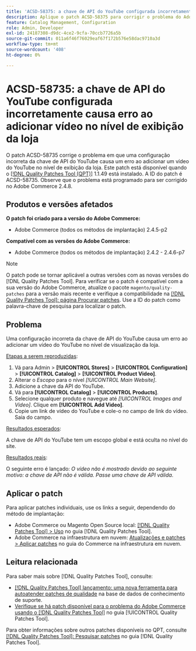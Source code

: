```yaml
---
title: 'ACSD-58375: a chave de API do YouTube configurada incorretamente causa erro ao adicionar vídeo no nível de exibição da loja'
description: Aplique o patch ACSD-58375 para corrigir o problema do Adobe Commerce em que uma configuração incorreta da chave de API do YouTube causa um erro ao adicionar um vídeo do YouTube no nível de exibição da loja.
feature: Catalog Management, Configuration
role: Admin, Developer
exl-id: 24187308-d9dc-4ce2-9cfa-70ccb7726a5b
source-git-commit: 011a6f46f76029eaf67f172b576e58dac9710a3d
workflow-type: tm+mt
source-wordcount: '408'
ht-degree: 0%

---
```


# ACSD-58735: a chave de API do YouTube configurada incorretamente causa erro ao adicionar vídeo no nível de exibição da loja

O patch ACSD-58735 corrige o problema em que uma configuração incorreta da chave de API do YouTube causa um erro ao adicionar um vídeo do YouTube no nível de exibição da loja. Este patch está disponível quando o [[!DNL Quality Patches Tool (QPT)]](https://experienceleague.adobe.com/en/docs/commerce-operations/tools/quality-patches-tool/quality-patches-tool-to-self-serve-quality-patches) 1.1.49 está instalado. A ID do patch é ACSD-58735. Observe que o problema está programado para ser corrigido no Adobe Commerce 2.4.8.

## Produtos e versões afetados

**O patch foi criado para a versão do Adobe Commerce:**

* Adobe Commerce (todos os métodos de implantação) 2.4.5-p2

**Compatível com as versões do Adobe Commerce:**

* Adobe Commerce (todos os métodos de implantação) 2.4.2 - 2.4.6-p7

>[!NOTE]
>
>O patch pode se tornar aplicável a outras versões com as novas versões do [!DNL Quality Patches Tool]. Para verificar se o patch é compatível com a sua versão do Adobe Commerce, atualize o pacote `magento/quality-patches` para a versão mais recente e verifique a compatibilidade na [[!DNL Quality Patches Tool]: página Procurar patches](https://experienceleague.adobe.com/tools/commerce-quality-patches/index.html). Use a ID do patch como palavra-chave de pesquisa para localizar o patch.

## Problema

Uma configuração incorreta da chave de API do YouTube causa um erro ao adicionar um vídeo do YouTube no nível de visualização da loja.

<u>Etapas a serem reproduzidas</u>:

1. Vá para Admin > **[!UICONTROL Stores]** > **[!UICONTROL Configuration]** > **[!UICONTROL Catalog]** > **[!UICONTROL Product Video]**.
1. Alterar o *Escopo* para o nível *[!UICONTROL Main Website]*.
1. Adicione a chave da API do YouTube.
1. Vá para **[!UICONTROL Catalog]** > **[!UICONTROL Products]**.
1. Selecione qualquer produto e navegue até *[!UICONTROL Images and Video]*. Clique em **[!UICONTROL Add Video]**.
1. Copie um link de vídeo do YouTube e cole-o no campo de link do vídeo. Saia do campo.

<u>Resultados esperados</u>:

A chave de API do YouTube tem um escopo global e está oculta no nível do site.

<u>Resultados reais</u>:

O seguinte erro é lançado: *O vídeo não é mostrado devido ao seguinte motivo: a chave de API não é válida. Passe uma chave de API válida*.

## Aplicar o patch

Para aplicar patches individuais, use os links a seguir, dependendo do método de implantação:

* Adobe Commerce ou Magento Open Source local: [[!DNL Quality Patches Tool] > Uso](/help/tools/quality-patches-tool/usage.md) no guia [!DNL Quality Patches Tool].
* Adobe Commerce na infraestrutura em nuvem: [Atualizações e patches > Aplicar patches](https://experienceleague.adobe.com/docs/commerce-cloud-service/user-guide/develop/upgrade/apply-patches.html) no guia do Commerce na infraestrutura em nuvem.

## Leitura relacionada

Para saber mais sobre [!DNL Quality Patches Tool], consulte:

* [[!DNL Quality Patches Tool] lançamento: uma nova ferramenta para autoatender patches de qualidade](https://experienceleague.adobe.com/en/docs/commerce-operations/tools/quality-patches-tool/quality-patches-tool-to-self-serve-quality-patches) na base de dados de conhecimento de suporte.
* [Verifique se há patch disponível para o problema do Adobe Commerce usando o  [!DNL Quality Patches Tool]](/help/tools/quality-patches-tool/patches-available-in-qpt/check-patch-for-magento-issue-with-magento-quality-patches.md) no guia [!UICONTROL Quality Patches Tool].


Para obter informações sobre outros patches disponíveis no QPT, consulte [[!DNL Quality Patches Tool]: Pesquisar patches](https://experienceleague.adobe.com/tools/commerce-quality-patches/index.html) no guia [!DNL Quality Patches Tool].
